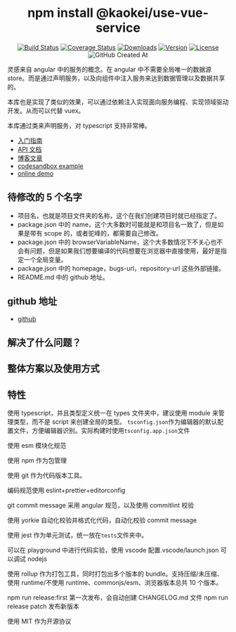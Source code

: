 <h1 align="center">npm install @kaokei/use-vue-service</h1>

<div align="center">

[![Build Status](https://github.com/kaokei/use-vue-service/actions/workflows/build.yml/badge.svg)](https://github.com/kaokei/use-vue-service/actions/workflows/build.yml)
[![Coverage Status](https://coveralls.io/repos/github/kaokei/use-vue-service/badge.svg?branch=main)](https://coveralls.io/github/kaokei/use-vue-service?branch=main)
[![Downloads](https://img.shields.io/npm/dm/@kaokei/use-vue-service.svg?sanitize=true)](https://npmcharts.com/compare/@kaokei/use-vue-service?minimal=true)
[![Version](https://img.shields.io/npm/v/@kaokei/use-vue-service.svg?sanitize=true)](https://www.npmjs.com/package/@kaokei/use-vue-service)
[![License](https://img.shields.io/npm/l/@kaokei/use-vue-service.svg?sanitize=true)](https://www.npmjs.com/package/@kaokei/use-vue-service)
![GitHub Created At](https://img.shields.io/github/created-at/kaokei/use-vue-service?style=social)

</div>

灵感来自 angular 中的服务的概念。在 angular 中不需要全局唯一的数据源 store。而是通过声明服务，以及向组件中注入服务来达到数据管理以及数据共享的。

本库也是实现了类似的效果，可以通过依赖注入实现面向服务编程、实现领域驱动开发。从而可以代替 vuex。

本库通过类来声明服务，对 typescript 支持非常棒。

- [入门指南](./docs/guide/README.md)
- [API 文档](./docs/api/README.md)
- [博客文章](./docs/note/01.父组件与子组件的理解.md)
- [codesandbox example](https://codesandbox.io/s/di-playground-zjnyv)
- [online demo](https://use-vue-service.vercel.app/)


## 待修改的 5 个名字

- 项目名，也就是项目文件夹的名称，这个在我们创建项目时就已经指定了。
- package.json 中的 name，这个大多数时可能就是和项目名一致了，但是如果是带有 scope 的，或者驼峰的，都需要自己修改。
- package.json 中的 browserVariableName，这个大多数情况下不关心也不会有问题，但是如果我们想要编译的代码想要在浏览器中直接使用，最好是指定一个全局变量。
- package.json 中的 homepage，bugs-url，repository-url 这些外部链接。
- README.md 中的 github 地址。

## github 地址

- [github](https://github.com/kaokei/use-react-service)

## 解决了什么问题？

## 整体方案以及使用方式

## 特性

使用 typescript，并且类型定义统一在 types 文件夹中，建议使用 module 来管理类型，而不是 script 来创建全局的类型。
`tsconfig.json`作为编辑器的默认配置文件，方便编辑器识别。实际构建时使用`tsconfig.app.json`文件

使用 esm 模块化规范

使用 npm 作为包管理

使用 git 作为代码版本工具。

编码规范使用 eslint+prettier+editorconfig

git commit message 采用 angular 规范，以及使用 commitlint 校验

使用 yorkie 自动化校验并格式化代码，自动化校验 commit message

使用 jest 作为单元测试，统一放在`tests`文件夹中。

可以在 playground 中进行代码实验，使用 vscode 配置.vscode/launch.json 可以调试 nodejs

使用 rollup 作为打包工具，同时打包出多个版本的 bundle。支持压缩/未压缩、使用 runtime/不使用 runtime、commonjs/esm、浏览器版本总共 10 个版本。

npm run release:first 第一次发布，会自动创建 CHANGELOG.md 文件
npm run release patch 发布新版本

使用 MIT 作为开源协议

